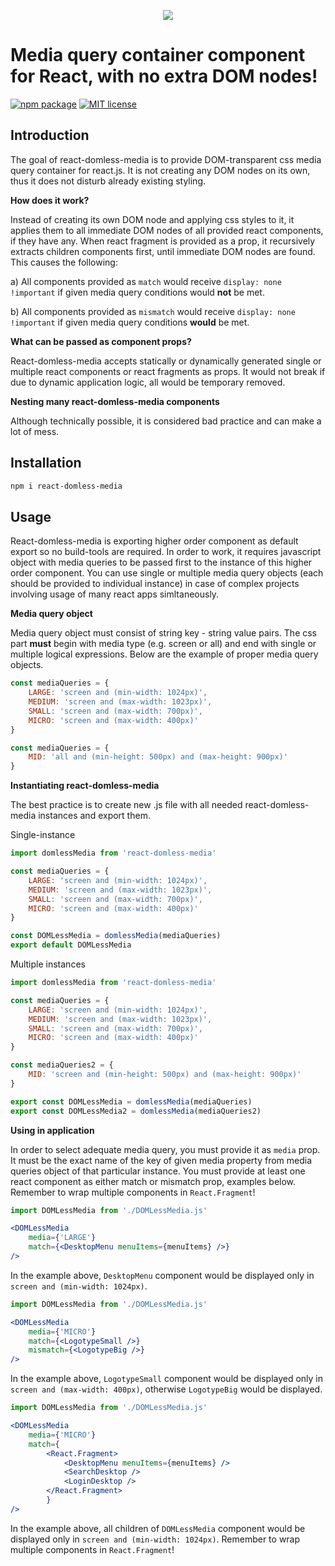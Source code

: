 <p align="center"> 
<a href="https://github.com/audiomancer/react-domless-media"><img src="https://user-images.githubusercontent.com/39003780/40459621-b33df2e4-5f02-11e8-9eec-38409dba4801.png" /></a>
</p>

# Media query container component for React, with no extra DOM nodes!

[![npm package](https://img.shields.io/badge/npm-v1.1.2-blue.svg?longCache=true&style=flat-square)](https://www.npmjs.com/package/react-domless-media)
[![MIT license](https://img.shields.io/badge/license-MIT-blue.svg?longCache=true&style=flat-square)](https://github.com/audiomancer/react-domless-media/blob/master/LICENSE)

## Introduction

The goal of react-domless-media is to provide DOM-transparent css media query container for react.js. It is not creating any DOM nodes on its own, thus it does not disturb already existing styling.

**How does it work?**

Instead of creating its own DOM node and applying css styles to it, it applies them to all immediate DOM nodes of all provided react components, if they have any. When react fragment is provided as a prop, it recursively extracts children components first, until immediate DOM nodes are found. This causes the following:

a) All components provided as `match` would receive `display: none !important` if given media query conditions would **not** be met.

b) All components provided as `mismatch` would receive `display: none !important` if given media query conditions **would** be met.


**What can be passed as component props?**

React-domless-media accepts statically or dynamically generated single or multiple react components or react fragments as props. It would not break if due to dynamic application logic, all would be temporary removed.

**Nesting many react-domless-media components**

Although technically possible, it is considered bad practice and can make a lot of mess.

## Installation

```bash
npm i react-domless-media
```

## Usage

React-domless-media is exporting higher order component as default export so no build-tools are required. In order to work, it requires javascript object with media queries to be passed first to the instance of this higher order component. You can use single or multiple media query objects (each should be provided to individual instance) in case of complex projects involving usage of many react apps simltaneously.

**Media query object**

Media query object must consist of string key - string value pairs. The css part **must** begin with media type (e.g. screen or all) and end with single or multiple logical expressions. Below are the example of proper media query objects.

```javascript
const mediaQueries = {
	LARGE: 'screen and (min-width: 1024px)',
	MEDIUM: 'screen and (max-width: 1023px)',
	SMALL: 'screen and (max-width: 700px)',
	MICRO: 'screen and (max-width: 400px)'
}
```

```javascript
const mediaQueries = {
	MID: 'all and (min-height: 500px) and (max-height: 900px)'
}
```

**Instantiating react-domless-media**

The best practice is to create new .js file with all needed react-domless-media instances and export them.

Single-instance
```javascript
import domlessMedia from 'react-domless-media'

const mediaQueries = {
	LARGE: 'screen and (min-width: 1024px)',
	MEDIUM: 'screen and (max-width: 1023px)',
	SMALL: 'screen and (max-width: 700px)',
	MICRO: 'screen and (max-width: 400px)'
}

const DOMLessMedia = domlessMedia(mediaQueries)
export default DOMLessMedia
```

Multiple instances
```javascript
import domlessMedia from 'react-domless-media'

const mediaQueries = {
	LARGE: 'screen and (min-width: 1024px)',
	MEDIUM: 'screen and (max-width: 1023px)',
	SMALL: 'screen and (max-width: 700px)',
	MICRO: 'screen and (max-width: 400px)'
}

const mediaQueries2 = {
	MID: 'screen and (min-height: 500px) and (max-height: 900px)'
}

export const DOMLessMedia = domlessMedia(mediaQueries)
export const DOMLessMedia2 = domlessMedia(mediaQueries2)
```

**Using in application**

In order to select adequate media query, you must provide it as `media` prop. It must be the exact name of the key of given media property from media queries object of that particular instance.
You must provide at least one react component as either match or mismatch prop, examples below. Remember to wrap multiple components in `React.Fragment`!

```jsx
import DOMLessMedia from './DOMLessMedia.js'

<DOMLessMedia
	media={'LARGE'}
	match={<DesktopMenu menuItems={menuItems} />}
/>
```
In the example above, `DesktopMenu` component would be displayed only in `screen and (min-width: 1024px)`.

```jsx
import DOMLessMedia from './DOMLessMedia.js'

<DOMLessMedia
	media={'MICRO'}
	match={<LogotypeSmall />}
	mismatch={<LogotypeBig />}
/>
```
In the example above, `LogotypeSmall` component would be displayed only in `screen and (max-width: 400px)`, otherwise `LogotypeBig` would be displayed.

```jsx
import DOMLessMedia from './DOMLessMedia.js'

<DOMLessMedia
	media={'MICRO'}
	match={
		<React.Fragment>
			<DesktopMenu menuItems={menuItems} />
			<SearchDesktop />
			<LoginDesktop />
		</React.Fragment>
		}
/>
```
In the example above, all children of `DOMLessMedia` component would be displayed only in `screen and (min-width: 1024px)`. Remember to wrap multiple components in `React.Fragment`!
